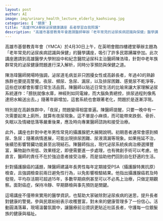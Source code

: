 ```yaml
---
layout: post
author: AI
image: img/urinary_health_lecture_elderly_kaohsiung.jpg
categories: [ '健康' ]
title: "高雄YMCA舉辦泌尿健康講座 長者學習自我照護"
description: "高雄市基督教青年會邀請醫師舉辦『老年常見的泌尿疾病認識與保健』醫學講座，深入解析夜尿、攝護腺肥大等銀髮族常見泌尿問題，協助長者破除迷思、提升健康管理信心，現場反應熱烈，增進社區長輩對泌尿健康的認識。"
---
```

高雄市基督教青年會（YMCA）於4月30日上午，在英明會館四樓禮堂舉辦主題為「老年常見的泌尿疾病認識與保健」的醫學講座，吸引了許多民眾踴躍參加。此次講座邀請到高雄醫學大學附設中和紀念醫院泌尿科主治醫師陳浩瑋，針對中老年族群常見的泌尿健康問題進行深入解析，同時分享預防與保健之道。

陳浩瑋醫師開場時強調，泌尿道毛病並非只困擾女性或高齡長者，年過40的熟齡族群也要提高警覺。夜尿、頻尿、急尿、漏尿，以及排尿困難、感覺尿不乾淨等，這些症狀都會影響日常生活品質。陳醫師以貼近日常生活的比喻來讓大家理解泌尿系統運作：「膀胱就像水庫，神經則如同電線，而大腦負責總控，排尿過程則像馬達把水輸送出去。」隨著年齡增加，這套系統也會跟著老化，問題於是逐漸浮現。

特別是在高齡族群中，「夜尿」問題變得相當普遍。陳醫師提醒，只要一晚中有一次需要起來上廁所，就算有夜尿現象。這不單是小麻煩，而可能帶來跌倒、骨折、失眠以及情緒低落等嚴重後果，應及時向專業醫師諮詢和接受治療。

此外，講座也針對中老年男性常見的攝護腺肥大展開說明。初期患者通常會感到頻尿、急尿；隨著病情進展，可能出現排尿困難、尿液滴漏等現象。如果拖延不治，後續恐影響腎臟功能甚至出現結石。陳醫師指出，現代泌尿系統疾病治療選擇豐富，藥物副作用低、效果穩定，即便需要進一步處理，也有微創手術可以考慮。他直言，醫師的責任不在於強迫患者接受治療，而是協助他們回到自在舒適的生活。

針對攝護腺癌的議題，陳醫師建議年長男性每年定期接受PSA（攝護腺特異抗原）檢查，且強調檢查前兩日避免性行為，以免影響檢驗結果。他指出攝護腺癌若及時發現，平均存活期可超過15年，多數早期病例甚至可以不必馬上治療，只做定期觀察。面對癌症，保持冷靜、早期篩檢與事先預防是關鍵。

這場講座不僅帶來實用的醫學資訊，也幫助大家破除對泌尿疾病的迷思，提升長者對健康的警覺。參與民眾紛紛表示收穫豐富，對未來的健康管理多了一份信心。活動圓滿落幕，現場溫馨氛圍中，讓醫療前沿資訊更貼近社區長者，守護每一位銀髮族的健康與福祉。
